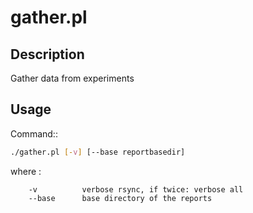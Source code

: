# gather.pl

## Description

Gather data from experiments

## Usage

Command::

```sh
./gather.pl [-v] [--base reportbasedir]
```

where :

```
	-v			verbose rsync, if twice: verbose all
	--base		base directory of the reports
```

